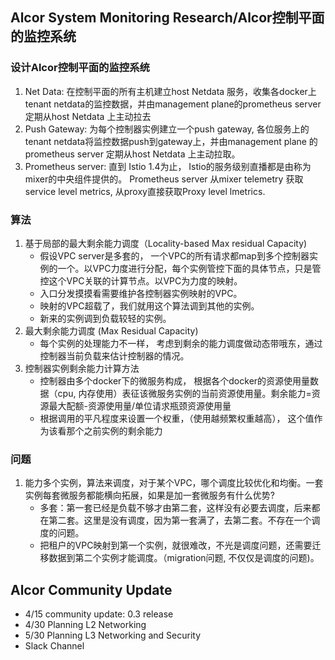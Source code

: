 ## Alcor System Monitoring Research/Alcor控制平面的监控系统
 
### 设计Alcor控制平面的监控系统
1. Net Data: 在控制平面的所有主机建立host Netdata 服务，收集各docker上tenant netdata的监控数据，并由management plane的prometheus server定期从host Netdata 上主动拉去
2. Push Gateway: 为每个控制器实例建立一个push gateway, 各位服务上的tenant netdata将监控数据push到gateway上，并由management plane 的prometheus server 定期从host Netdata 上主动拉取。
3. Prometheus server: 直到 Istio 1.4为止， Istio的服务级别直播都是由称为mixer的中央组件提供的。 Prometheus server 从mixer telemetry 获取 service level metrics, 从proxy直接获取Proxy level lmetrics.
 
### 算法
1. 基于局部的最大剩余能力调度（Locality-based Max residual Capacity)
    * 假设VPC server是多套的， 一个VPC的所有请求都map到多个控制器实例的一个。以VPC力度进行分配，每个实例管控下面的具体节点，只是管控这个VPC关联的计算节点。以VPC为力度的映射。
    * 入口分发摸摸看需要维护各控制器实例映射的VPC。
    * 映射的VPC超载了，我们就用这个算法调到其他的实例。
    * 新来的实例调到负载较轻的实例。
1. 最大剩余能力调度 (Max Residual Capacity)
    * 每个实例的处理能力不一样， 考虑到剩余的能力调度做动态带哦东，通过控制器当前负载来估计控制器的情况。
1. 控制器实例剩余能力计算方法
    * 控制器由多个docker下的微服务构成， 根据各个docker的资源使用量数据（cpu, 内存使用）表征该微服务实例的当前资源使用量。剩余能力=资源最大配额-资源使用量/单位请求瓶颈资源使用量
    * 根据调用的平凡程度来设置一个权重，（使用越频繁权重越高）， 这个值作为该看那个之前实例的剩余能力
 
### 问题
1. 能力多个实例，算法来调度，对于某个VPC，哪个调度比较优化和均衡。一套实例每套微服务都能横向拓展，如果是加一套微服务有什么优势?
    * 多套：第一套已经是负载不够才由第二套，这样没有必要去调度，后来都在第二套。这里是没有调度，因为第一套满了，去第二套。不存在一个调度的问题。
    * 把租户的VPC映射到第一个实例，就很难改，不光是调度问题，还需要迁移数据到第二个实例才能调度。（migration问题, 不仅仅是调度的问题)。 
 
## Alcor Community Update
* 4/15 community update: 0.3 release
* 4/30 Planning L2 Networking
* 5/30 Planning L3 Networking and Security
* Slack Channel